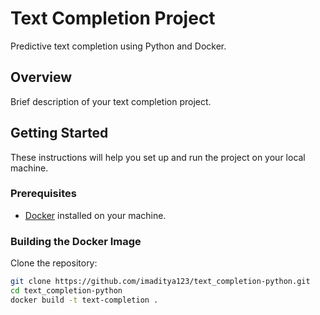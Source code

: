 # Text Completion Project

Predictive text completion using Python and Docker.

## Overview

Brief description of your text completion project.

## Getting Started

These instructions will help you set up and run the project on your local machine.

### Prerequisites

- [Docker](https://www.docker.com/) installed on your machine.

### Building the Docker Image

Clone the repository:

```bash
git clone https://github.com/imaditya123/text_completion-python.git
cd text_completion-python
docker build -t text-completion .
